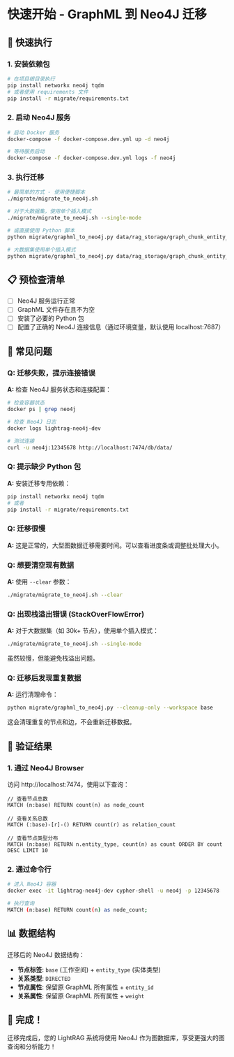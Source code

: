 # 快速开始 - GraphML 到 Neo4J 迁移

## 🚀 快速执行

### 1. 安装依赖包
```bash
# 在项目根目录执行
pip install networkx neo4j tqdm
# 或者使用 requirements 文件
pip install -r migrate/requirements.txt
```

### 2. 启动 Neo4J 服务
```bash
# 启动 Docker 服务
docker-compose -f docker-compose.dev.yml up -d neo4j

# 等待服务启动
docker-compose -f docker-compose.dev.yml logs -f neo4j
```

### 3. 执行迁移
```bash
# 最简单的方式 - 使用便捷脚本
./migrate/migrate_to_neo4j.sh

# 对于大数据集，使用单个插入模式
./migrate/migrate_to_neo4j.sh --single-mode

# 或直接使用 Python 脚本
python migrate/graphml_to_neo4j.py data/rag_storage/graph_chunk_entity_relation.graphml

# 大数据集使用单个插入模式
python migrate/graphml_to_neo4j.py data/rag_storage/graph_chunk_entity_relation.graphml --single-mode
```

## 📋 预检查清单

- [ ] Neo4J 服务运行正常
- [ ] GraphML 文件存在且不为空
- [ ] 安装了必要的 Python 包
- [ ] 配置了正确的 Neo4J 连接信息（通过环境变量，默认使用 localhost:7687）

## 🔧 常见问题

### Q: 迁移失败，提示连接错误
**A:** 检查 Neo4J 服务状态和连接配置：
```bash
# 检查容器状态
docker ps | grep neo4j

# 检查 Neo4J 日志
docker logs lightrag-neo4j-dev

# 测试连接
curl -u neo4j:12345678 http://localhost:7474/db/data/
```

### Q: 提示缺少 Python 包
**A:** 安装迁移专用依赖：
```bash
pip install networkx neo4j tqdm
# 或者
pip install -r migrate/requirements.txt
```

### Q: 迁移很慢
**A:** 这是正常的，大型图数据迁移需要时间。可以查看进度条或调整批处理大小。

### Q: 想要清空现有数据
**A:** 使用 `--clear` 参数：
```bash
./migrate/migrate_to_neo4j.sh --clear
```

### Q: 出现栈溢出错误 (StackOverFlowError)
**A:** 对于大数据集（如 30k+ 节点），使用单个插入模式：
```bash
./migrate/migrate_to_neo4j.sh --single-mode
```
虽然较慢，但能避免栈溢出问题。

### Q: 迁移后发现重复数据
**A:** 运行清理命令：
```bash
python migrate/graphml_to_neo4j.py --cleanup-only --workspace base
```
这会清理重复的节点和边，不会重新迁移数据。

## 🎯 验证结果

### 1. 通过 Neo4J Browser
访问 http://localhost:7474，使用以下查询：
```cypher
// 查看节点总数
MATCH (n:base) RETURN count(n) as node_count

// 查看关系总数
MATCH (:base)-[r]-() RETURN count(r) as relation_count

// 查看节点类型分布
MATCH (n:base) RETURN n.entity_type, count(n) as count ORDER BY count DESC LIMIT 10
```

### 2. 通过命令行
```bash
# 进入 Neo4J 容器
docker exec -it lightrag-neo4j-dev cypher-shell -u neo4j -p 12345678

# 执行查询
MATCH (n:base) RETURN count(n) as node_count;
```

## 📊 数据结构

迁移后的 Neo4J 数据结构：
- **节点标签**: `base` (工作空间) + `entity_type` (实体类型)
- **关系类型**: `DIRECTED`
- **节点属性**: 保留原 GraphML 所有属性 + `entity_id`
- **关系属性**: 保留原 GraphML 所有属性 + `weight`

## 🎉 完成！

迁移完成后，您的 LightRAG 系统将使用 Neo4J 作为图数据库，享受更强大的图查询和分析能力！ 